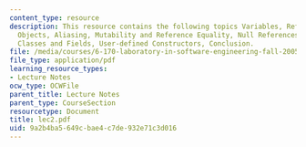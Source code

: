 ```yaml
---
content_type: resource
description: This resource contains the following topics Variables, References and
  Objects, Aliasing, Mutability and Reference Equality, Null References, User-defined
  Classes and Fields, User-defined Constructors, Conclusion.
file: /media/courses/6-170-laboratory-in-software-engineering-fall-2005/9a2b4ba5649cbae4c7de932e71c3d016_lec2.pdf
file_type: application/pdf
learning_resource_types:
- Lecture Notes
ocw_type: OCWFile
parent_title: Lecture Notes
parent_type: CourseSection
resourcetype: Document
title: lec2.pdf
uid: 9a2b4ba5-649c-bae4-c7de-932e71c3d016
---
```

